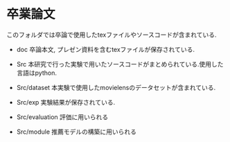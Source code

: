 # 卒業論文
このフォルダでは卒論で使用したtexファイルやソースコードが含まれている.

- doc
卒論本文, プレゼン資料を含むtexファイルが保存されている.

- Src
本研究で行った実験で用いたソースコードがまとめられている.使用した言語はpython.

- Src/dataset
本実験で使用したmovielensのデータセットが含まれている.

- Src/exp
実験結果が保存されている.

- Src/evaluation
評価に用いられる

- Src/module
推薦モデルの構築に用いられる

